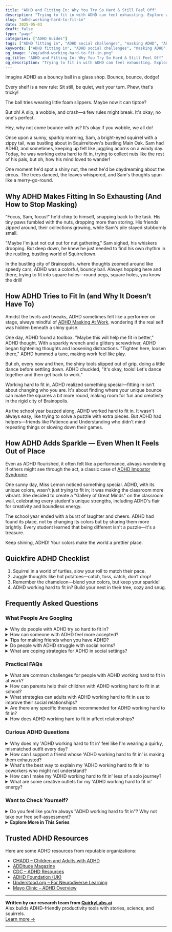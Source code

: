 ```yaml
---
title: "ADHD and Fitting In: Why You Try So Hard & Still Feel Off"
description: "Trying to fit in with ADHD can feel exhausting. Explore why it's so tough and how to stop bending yourself out of shape just to belong. You already do."
slug: "adhd-working-hard-to-fit-in"
date: 2025-05-03
draft: false
type: "page"
categories: ["ADHD Guides"]
tags: ["ADHD fitting in", "ADHD social challenges", "masking ADHD", "ADHD acceptance", "ADHD and belonging", "adult ADHD social struggles", "authenticity with ADHD"]
keywords: ["ADHD fitting in", "ADHD social challenges", "masking ADHD", "ADHD acceptance", "ADHD and belonging", "adult ADHD social struggles", "authenticity with ADHD"]
og_image: "/og/adhd-working-hard-to-fit-in.png"
og_title: "ADHD and Fitting In: Why You Try So Hard & Still Feel Off"
og_description: "Trying to fit in with ADHD can feel exhausting. Explore why it's so tough and how to stop bending yourself out of shape just to belong. You already do."
---
```


Imagine ADHD as a bouncy ball in a glass shop. Bounce, bounce, dodge!

Every shelf is a new rule: Sit still, be quiet, wait your turn. Phew, that's tricky!

The ball tries wearing little foam slippers. Maybe now it can tiptoe?

But oh! A slip, a wobble, and crash—a few rules might break. It's okay; no one's perfect.

Hey, why not come bounce with us? It’s okay if you wobble, we all do!

Once upon a sunny, sparkly morning, Sam, a bright-eyed squirrel with a zippy tail, was bustling about in Squirreltown's bustling Main Oak. Sam had ADHD, and sometimes, keeping up felt like juggling acorns on a windy day. Today, he was working extra hard to fit in, trying to collect nuts like the rest of his pals, but oh, how his mind loved to wander!

One moment he'd spot a shiny nut, the next he'd be daydreaming about the circus. The trees danced, the leaves whispered, and Sam's thoughts spun like a merry-go-round.

## Why ADHD Makes Fitting In So Exhausting (And How to Stop Masking)

"Focus, Sam, focus!" he'd chirp to himself, snapping back to the task. His tiny paws fumbled with the nuts, dropping more than storing. His friends zipped around, their collections growing, while Sam's pile stayed stubbornly small. 

"Maybe I'm just not cut out for nut gathering," Sam sighed, his whiskers drooping. But deep down, he knew he just needed to find his own rhythm in the rustling, bustling world of Squirreltown.

In the bustling city of Brainopolis, where thoughts zoomed around like speedy cars, ADHD was a colorful, bouncy ball. Always hopping here and there, trying to fit into square holes—round pegs, square holes, you know the drill!

## How ADHD Tries to Fit In (and Why It Doesn’t Have To)

Amidst the twirls and tweaks, ADHD sometimes felt like a performer on stage, always mindful of [ADHD Masking At Work](/pages/adhd-masking-at-work), wondering if the real self was hidden beneath a shiny guise.

One day, ADHD found a toolbox. "Maybe this will help me fit in better," ADHD thought. With a sparkly wrench and a glittery screwdriver, ADHD began tightening thoughts and loosening distractions. "Tighten here, loosen there," ADHD hummed a tune, making work feel like play.

But oh, every now and then, the shiny tools slipped out of grip, doing a little dance before settling down. ADHD chuckled, "It's okay, tools! Let's dance together and then get back to work."

Working hard to fit in, ADHD realized something special—fitting in isn't about changing who you are. It's about finding where your unique bounce can make the squares a bit more round, making room for fun and creativity in the rigid city of Brainopolis.

As the school year buzzed along, ADHD worked hard to fit in. It wasn't always easy, like trying to solve a puzzle with extra pieces. But ADHD had helpers—friends like Patience and Understanding who didn't mind repeating things or slowing down their games.

## How ADHD Adds Sparkle — Even When It Feels Out of Place

Even as ADHD flourished, it often felt like a performance, always wondering if others might see through the act, a classic case of [ADHD Impostor Syndrome](/pages/adhd-impostor-syndrome/).

One sunny day, Miss Lemon noticed something special. ADHD, with its unique colors, wasn't just trying to fit in; it was making the classroom more vibrant. She decided to create a "Gallery of Great Minds" on the classroom wall, celebrating every student's unique strengths, including ADHD's flair for creativity and boundless energy.

The school year ended with a burst of laughter and cheers. ADHD had found its place, not by changing its colors but by sharing them more brightly. Every student learned that being different isn't a puzzle—it's a treasure.

Keep shining, ADHD! Your colors make the world a prettier place.

## Quickfire ADHD Checklist

1. Squirrel in a world of turtles, slow your roll to match their pace.
2. Juggle thoughts like hot potatoes—catch, toss, catch, don’t drop!
3. Remember the chameleon—blend your colors, but keep your sparkle!
4. ADHD working hard to fit in? Build your nest in their tree, cozy and snug.

## Frequently Asked Questions



### What People Are Googling

<details><summary>Why do people with ADHD try so hard to fit in?</summary><p>It’s perfectly natural for people with ADHD to want to fit in, just like anyone else! Often, those with ADHD might feel a bit out of sync with the world around them due to differences in how they think, feel, and react. This can make the desire to blend in and feel connected with others even stronger. Remember, everyone wants to feel understood and accepted, and it's okay to seek that connection. It's all about finding the right balance that lets you be true to yourself while engaging with the world around you.</p></details>
<details><summary>How can someone with ADHD feel more accepted?</summary><p>Finding acceptance with ADHD can sometimes feel like a journey, but remember, you're not alone in this. One effective way to feel more accepted is by connecting with others who share similar experiences. Consider joining support groups or online communities where ADHD is understood and embraced. Sharing your stories and hearing others can really affirm that your experiences are valid and that others truly understand. Also, embracing your own unique strengths and being open to discussing ADHD openly can empower you and change perceptions, one conversation at a time.</p></details>
<details><summary>Tips for making friends when you have ADHD?</summary><p>Making friends when you have ADHD can sometimes feel daunting, but remember, your vibrant personality and unique perspective are truly gifts! One helpful tip is to lean into activities that genuinely interest you. Whether it’s a book club, a cooking class, or a sports team, these environments can be great for meeting people who share your passions. Also, don’t shy away from being open about your ADHD; it’s a part of who you are and can help others understand your superpowers and quirks. Lastly, remember to listen actively and show interest in what others say—it really makes people feel valued and deepens connections.</p></details>
<details><summary>Do people with ADHD struggle with social norms?</summary><p>Absolutely, navigating social norms can sometimes be a bit tricky for those with ADHD. This is often because ADHD can affect social cues, impulse control, and the ability to maintain attention in conversations, which are all key components in social interactions. But remember, everyone has unique challenges in social settings; it's just about finding what works for you. By understanding and embracing your own communication style, you can build wonderful, authentic relationships.</p></details>
<details><summary>What are coping strategies for ADHD in social settings?</summary><p>Absolutely, navigating social settings with ADHD can be quite the adventure! One helpful strategy is to use grounding techniques, like focusing on your breath or the sensations in your feet, to stay present during conversations. It’s also a good idea to plan breaks where you can step away for a moment to recharge—no shame in taking a little time for yourself! Lastly, setting clear expectations with your friends about your needs can foster understanding and support. Remember, it’s all about finding what works for you and embracing your unique way of experiencing the world.</p></details>



### Practical FAQs

<details><summary>What are common challenges for people with ADHD working hard to fit in at work?</summary><p>Absolutely, navigating the workplace can definitely present some unique challenges for those with ADHD. Commonly, you might find staying organized or managing time can be a bit tricky, as ADHD can make it harder to prioritize tasks or stick to a schedule. Distractions can also be a frequent hurdle, making it tough to focus during meetings or when the office is busy. Remember, you're not alone in this, and finding strategies that cater to your strengths can really help make your workday feel more manageable and rewarding.</p></details>
<details><summary>How can parents help their children with ADHD working hard to fit in at school?</summary><p>Absolutely, helping your child navigate school with ADHD can feel a bit daunting, but you're already making a huge difference by seeking ways to support them. One of the best approaches is to maintain open lines of communication with your child—let them share their feelings and challenges without fear of judgment. It's also beneficial to work closely with their teachers to ensure they are receiving the necessary accommodations that play to their strengths and help manage their challenges. Lastly, encouraging your child in their interests and social activities can boost their confidence and help them make friends who appreciate their unique qualities.</p></details>
<details><summary>What strategies can adults with ADHD working hard to fit in use to improve their social relationships?</summary><p>Absolutely, navigating social relationships can be a bit tricky but very rewarding! One helpful strategy is to lean into active listening; really focus on what the other person is saying, which not only helps in understanding the conversation better but also shows that you value their words. Also, setting reminders for yourself to check in with friends or to remember important events in their lives can strengthen bonds. And remember, finding friends who appreciate your unique traits can make all the difference in feeling understood and accepted. You're doing great by seeking ways to enhance your social ties!</p></details>
<details><summary>Are there any specific therapies recommended for ADHD working hard to fit in?</summary><p>Absolutely, there's a whole toolbox of strategies and therapies that can help with ADHD, especially when it comes to fitting in at work or other social settings. Cognitive Behavioral Therapy (CBT) is highly recommended because it helps in managing the emotional responses and behaviors that might sometimes feel overwhelming. Coaching, specifically ADHD coaching, is also terrific for learning strategies tailored to your unique way of thinking and working. Lastly, joining support groups can provide a comforting space where you can share experiences and tips with others who truly understand what you're going through.</p></details>
<details><summary>How does ADHD working hard to fit in affect relationships?</summary><p>Trying really hard to fit in when you have ADHD can sometimes put a strain on relationships, and that’s okay—it’s a common experience. When we put a lot of energy into conforming to what we think others expect, we might feel like we're not being our true selves, which can be exhausting and even lead to misunderstandings. Remember, every relationship thrives on authenticity, and it’s important to find a balance where you can be true to yourself while also connecting with others. It’s also perfectly all right to talk about your feelings with friends or loved ones—chances are, they’ll appreciate your honesty and it could even strengthen your bond!</p></details>



### Curious ADHD Questions

<details><summary>Why does my 'ADHD working hard to fit in' feel like I'm wearing a quirky, mismatched outfit every day?</summary><p>Oh, that feeling is quite common, and you're definitely not alone in this. When you have ADHD, trying to "fit in" can often feel like you're wearing an outfit that doesn't quite match — because you're constantly adjusting your natural tendencies to meet expectations that don't always align with how your brain works. It's like trying to match plaids with polka dots; it requires effort and can feel a bit off. Remember, it's okay to embrace your unique pattern and find environments where you can be your authentic self. It’s all about finding the right fit for you, not changing who you are.</p></details>
<details><summary>How can I support a friend whose 'ADHD working hard to fit in' is making them exhausted?</summary><p>It's wonderful that you're looking to support your friend! A great start is simply acknowledging their efforts and letting them know you see how hard they're working. This alone can be incredibly validating. You might also suggest taking breaks together, perhaps for a quiet cup of tea or a short walk, to help them recharge. Encourage them to embrace their unique strengths and remind them it's okay to do things in their own way. Your understanding and acceptance can make a big difference in easing their exhaustion.</p></details>
<details><summary>What's the best way to explain my 'ADHD working hard to fit in' to coworkers who might not understand?</summary><p>Absolutely, it’s great that you want to open up about your experiences with ADHD! When explaining it to coworkers, you could say something like, "Just like everyone, I have my own unique way of processing and handling tasks. I have ADHD, which means I might work a bit differently to stay focused and organized. I appreciate your understanding and patience as I use strategies that help me perform at my best." This approach keeps the explanation simple, relatable, and invites a supportive work environment. It’s all about teamwork, after all!</p></details>
<details><summary>How can I make my 'ADHD working hard to fit in' less of a solo journey?</summary><p>Absolutely, finding companionship on your journey with ADHD can make a big difference! Consider joining a support group or an online community where you can connect with others who truly understand the peaks and valleys of ADHD. Sharing experiences and strategies can not only provide emotional support but also practical insights that can make daily life a bit smoother. Also, opening up to friends or colleagues about your challenges can invite understanding and perhaps even shared experiences, making your journey feel less solitary and more of a shared adventure.</p></details>
<details><summary>What are some creative outlets for my 'ADHD working hard to fit in' energy?</summary><p>Absolutely, channeling that vibrant energy into creative outlets can be both rewarding and soothing! Consider diving into activities like painting or drawing, which allow you to express yourself freely and without boundaries. Writing stories or journaling can also be a fantastic way to sort through your thoughts and emotions in a structured yet creative way. Additionally, trying out improvisational theater or dance can be exhilarating and a fun method to use your spontaneity and quick thinking—plus, it’s a great way to meet others who enjoy expressing themselves just as much!</p></details>



### Want to Check Yourself?

<details><summary>Do you feel like you're always "ADHD working hard to fit in"? Why not take our free self-assessment?</summary><p>Absolutely, feeling like you're constantly trying to fit in can be really exhausting, can't it? It's like you're always adjusting your puzzle piece just to match the picture everyone else seems to be completing with ease. Taking a free self-assessment might just be a gentle step towards understanding your unique strengths and challenges a bit better. It’s a cozy, no-pressure way to start figuring out how to make your environment work for you, instead of the other way around. Give it a try, and see how it feels to lean into being your authentic self!</p></details>

<script type="application/ld+json">
{
  "@context": "https://schema.org",
  "@type": "FAQPage",
  "mainEntity": [
    {
      "@type": "Question",
      "name": "Why do people with ADHD try so hard to fit in?",
      "acceptedAnswer": {
        "@type": "Answer",
        "text": "It\u2019s perfectly natural for people with ADHD to want to fit in, just like anyone else! Often, those with ADHD might feel a bit out of sync with the world around them due to differences in how they think, feel, and react. This can make the desire to blend in and feel connected with others even stronger. Remember, everyone wants to feel understood and accepted, and it's okay to seek that connection. It's all about finding the right balance that lets you be true to yourself while engaging with the world around you."
      }
    },
    {
      "@type": "Question",
      "name": "How can someone with ADHD feel more accepted?",
      "acceptedAnswer": {
        "@type": "Answer",
        "text": "Finding acceptance with ADHD can sometimes feel like a journey, but remember, you're not alone in this. One effective way to feel more accepted is by connecting with others who share similar experiences. Consider joining support groups or online communities where ADHD is understood and embraced. Sharing your stories and hearing others can really affirm that your experiences are valid and that others truly understand. Also, embracing your own unique strengths and being open to discussing ADHD openly can empower you and change perceptions, one conversation at a time."
      }
    },
    {
      "@type": "Question",
      "name": "Tips for making friends when you have ADHD?",
      "acceptedAnswer": {
        "@type": "Answer",
        "text": "Making friends when you have ADHD can sometimes feel daunting, but remember, your vibrant personality and unique perspective are truly gifts! One helpful tip is to lean into activities that genuinely interest you. Whether it\u2019s a book club, a cooking class, or a sports team, these environments can be great for meeting people who share your passions. Also, don\u2019t shy away from being open about your ADHD; it\u2019s a part of who you are and can help others understand your superpowers and quirks. Lastly, remember to listen actively and show interest in what others say\u2014it really makes people feel valued and deepens connections."
      }
    },
    {
      "@type": "Question",
      "name": "Do people with ADHD struggle with social norms?",
      "acceptedAnswer": {
        "@type": "Answer",
        "text": "Absolutely, navigating social norms can sometimes be a bit tricky for those with ADHD. This is often because ADHD can affect social cues, impulse control, and the ability to maintain attention in conversations, which are all key components in social interactions. But remember, everyone has unique challenges in social settings; it's just about finding what works for you. By understanding and embracing your own communication style, you can build wonderful, authentic relationships."
      }
    },
    {
      "@type": "Question",
      "name": "What are coping strategies for ADHD in social settings?",
      "acceptedAnswer": {
        "@type": "Answer",
        "text": "Absolutely, navigating social settings with ADHD can be quite the adventure! One helpful strategy is to use grounding techniques, like focusing on your breath or the sensations in your feet, to stay present during conversations. It\u2019s also a good idea to plan breaks where you can step away for a moment to recharge\u2014no shame in taking a little time for yourself! Lastly, setting clear expectations with your friends about your needs can foster understanding and support. Remember, it\u2019s all about finding what works for you and embracing your unique way of experiencing the world."
      }
    }
  ]
}
</script>
<script type="application/ld+json">
{
  "@context": "https://schema.org",
  "@type": "Article",
  "author": {
    "@type": "Person",
    "name": "QuirkyLabs",
    "url": "https://quirkylabs.ai/about"
  },
  "headline": "\"Find Joy & Ease: ADHD Working Hard to Fit In\"",
  "mainEntityOfPage": "https://blog.quirkylabs.ai/pages/adhd-working-hard-to-fit-in/",
  "datePublished": "2025-05-03"
}
</script>
<script type="application/ld+json">
{
  "@context": "https://schema.org",
  "@type": "BreadcrumbList",
  "itemListElement": [
    {
      "@type": "ListItem",
      "position": 1,
      "name": "Home",
      "item": "https://quirkylabs.ai/"
    },
    {
      "@type": "ListItem",
      "position": 2,
      "name": "Blog",
      "item": "https://blog.quirkylabs.ai/"
    },
    {
      "@type": "ListItem",
      "position": 3,
      "name": "\"Find Joy & Ease: ADHD Working Hard to Fit In\"",
      "item": "https://blog.quirkylabs.ai/pages/adhd-working-hard-to-fit-in/"
    }
  ]
}
</script>

<details>
<summary><strong>Explore More in This Series</strong></summary>

- [Adhd Feel Like A Fraud](/pages/adhd-feel-like-a-fraud/)
- [Adhd Overexplaining Yourself](/pages/adhd-overexplaining-yourself/)
- [Adhd People Pleasing](/pages/adhd-people-pleasing/)
- [Adhd Secret Anxiety](/pages/adhd-secret-anxiety/)
- [Adhd Emotional Collapse](/pages/adhd-emotional-collapse/)
- [Adhd Self Sabotage](/pages/adhd-self-sabotage/)
- [Adhd Why Success Feels Fake](/pages/adhd-why-success-feels-fake/)
- [Adhd Impostor Syndrome](/pages/adhd-impostor-syndrome/)
</details>



## Trusted ADHD Resources

Here are some ADHD resources from reputable organizations:

- [CHADD – Children and Adults with ADHD](https://chadd.org)
- [ADDitude Magazine](https://www.additudemag.com)
- [CDC – ADHD Resources](https://www.cdc.gov/ncbddd/adhd)
- [ADHD Foundation (UK)](https://www.adhdfoundation.org.uk)
- [Understood.org – For Neurodiverse Learning](https://www.understood.org)
- [Mayo Clinic – ADHD Overview](https://www.mayoclinic.org/diseases-conditions/adhd)


---

**Written by our research team from [QuirkyLabs.ai](https://quirkylabs.ai)**  
Alex builds ADHD-friendly productivity tools with stories, science, and squirrels.  
[Learn more →](https://quirkylabs.ai)

---